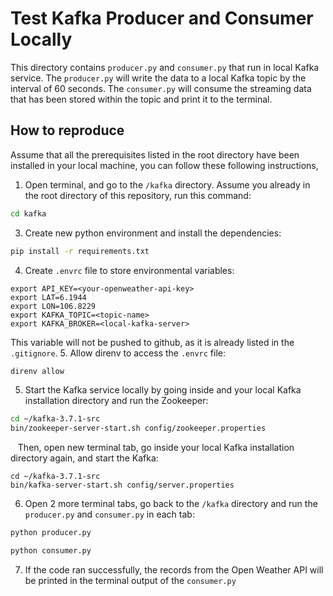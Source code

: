 # Test Kafka Producer and Consumer Locally
This directory contains `producer.py` and `consumer.py` that run in local Kafka service. The `producer.py` will write the data to a local Kafka topic by the interval of 60 seconds. The `consumer.py` will consume the streaming data that has been stored within the topic and print it to the terminal.

## How to reproduce
Assume that all the prerequisites listed in the root directory have been installed in your local machine, you can follow these following instructions,
1. Open terminal, and go to the `/kafka` directory. Assume you already in the root directory of this repository, run this command:
```bash
cd kafka
```
3. Create new python environment and install the dependencies:
```bash
pip install -r requirements.txt
```
4. Create `.envrc` file to store environmental variables:
```
export API_KEY=<your-openweather-api-key>
export LAT=6.1944
export LON=106.8229
export KAFKA_TOPIC=<topic-name>
export KAFKA_BROKER=<local-kafka-server>
```
This variable will not be pushed to github, as it is already listed in the `.gitignore`.
5. Allow direnv to access the `.envrc` file:
```bash
direnv allow
```
5. Start the Kafka service locally by going inside and your local Kafka installation directory and run the Zookeeper:
```bash
cd ~/kafka-3.7.1-src
bin/zookeeper-server-start.sh config/zookeeper.properties
```
   Then, open new terminal tab, go inside your local Kafka installation directory again, and start the Kafka:
```
cd ~/kafka-3.7.1-src
bin/kafka-server-start.sh config/server.properties
```
6. Open 2 more terminal tabs, go back to the `/kafka` directory and run the `producer.py` and `consumer.py` in each tab:
```bash
python producer.py
```
```bash
python consumer.py
```
7. If the code ran successfully, the records from the Open Weather API will be printed in the terminal output of the `consumer.py`
